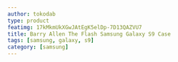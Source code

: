 ```yaml
---
author: tokodab
type: product
featimg: 17kMkmUkXGwJAtEgK5elDp-7D13QAZVU7
title: Barry Allen The Flash Samsung Galaxy S9 Case
tags: [samsung, galaxy, s9]
category: [samsung]
---
```

